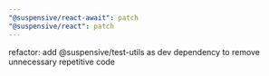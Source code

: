 ```yaml
---
"@suspensive/react-await": patch
"@suspensive/react": patch
---
```


refactor: add @suspensive/test-utils as dev dependency to remove unnecessary repetitive code
